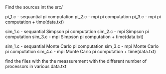 Find the sources int the src/

pi_1.c - sequantial pi computation
pi_2.c - mpi pi computation
pi_3.c - mpi pi computation + time(data.txt)

sim_1.c - sequantial Simpson pi computation
sim_2.c - mpi Simpson pi computation
sim_3.c - mpi Simpson pi computation + time(data.txt)

sim_1.c - sequantial Monte Carlo pi computation
sim_3.c - mpi Monte Carlo pi computation
sim_4.c - mpi Monte Carlo pi computation + time(data.txt)

find the files with the the meassurement with the different number of processors in various data.txt
